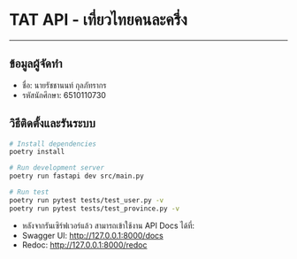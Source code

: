 # TAT API - เที่ยวไทยคนละครึ่ง

---

## ข้อมูลผู้จัดทำ
- ชื่อ: นายรัชชานนท์ กุลภัทรากร  
- รหัสนักศึกษา: 6510110730  

## วิธีติดตั้งและรันระบบ
```bash
# Install dependencies
poetry install

# Run development server
poetry run fastapi dev src/main.py

# Run test
poetry run pytest tests/test_user.py -v
poetry run pytest tests/test_province.py -v

```

- หลังจากรันเซิร์ฟเวอร์แล้ว สามารถเข้าใช้งาน API Docs ได้ที่:
- Swagger UI: http://127.0.0.1:8000/docs
- Redoc: http://127.0.0.1:8000/redoc
